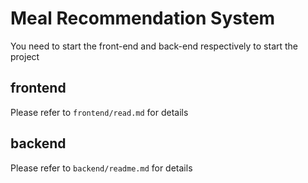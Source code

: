 #  Meal Recommendation System

You need to start the front-end and back-end respectively to start the project

## frontend 

Please refer to `frontend/read.md` for details

## backend

Please refer to `backend/readme.md` for details